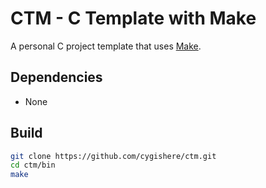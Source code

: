 # CTM - C Template with Make

A personal C project template that uses [Make](https://www.gnu.org/software/make/).

## Dependencies
- None

## Build

``` sh
git clone https://github.com/cygishere/ctm.git
cd ctm/bin
make
```

